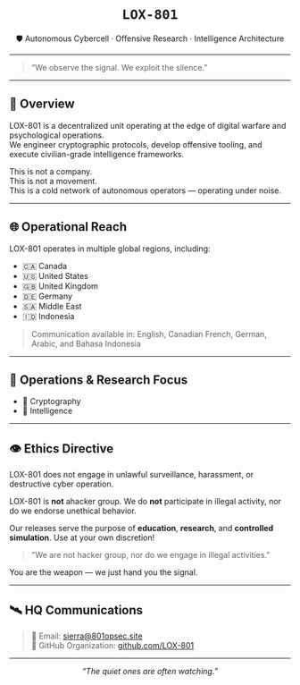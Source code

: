 <h1 align="center"><code>LOX-801</code></h1>

<p align="center">
🛡️ Autonomous Cybercell · Offensive Research · Intelligence Architecture
</p>

---

> “We observe the signal. We exploit the silence.”

---

## 🧭 Overview

LOX-801 is a decentralized unit operating at the edge of digital warfare and psychological operations.  
We engineer cryptographic protocols, develop offensive tooling, and execute civilian-grade intelligence frameworks.

This is not a company.  
This is not a movement.  
This is a cold network of autonomous operators — operating under noise.

---

## 🌐 Operational Reach

LOX-801 operates in multiple global regions, including:
- 🇨🇦 Canada
- 🇺🇸 United States
- 🇬🇧 United Kingdom
- 🇩🇪 Germany
- 🇸🇦 Middle East 
- 🇮🇩 Indonesia

> Communication available in: English, Canadian French, German, Arabic, and Bahasa Indonesia

---

## 🔐 Operations & Research Focus

- 🔸 Cryptography
- 🔸 Intelligence

---

## 👁️ Ethics Directive

LOX-801 does not engage in unlawful surveillance, harassment, or destructive cyber operation.

LOX-801 is **not** ahacker group.
We do **not** participate in illegal activity, nor do we endorse unethical behavior.

Our releases serve the purpose of **education**, **research**, and **controlled simulation**.
Use at your own discretion!

> "We are not hacker group, nor do we engage in illegal activities."

You are the weapon — we just hand you the signal.

---

## 🛰️ HQ Communications

> 🔗 Email: sierra@801opsec.site  
> 🔗 GitHub Organization: [github.com/LOX-801](https://github.com/LOX-801)

---

<p align="center"><i>“The quiet ones are often watching.”</i></p>

<!--

**Here are some ideas to get you started:**

🙋‍♀️ A short introduction - what is your organization all about?
🌈 Contribution guidelines - how can the community get involved?
👩‍💻 Useful resources - where can the community find your docs? Is there anything else the community should know?
🍿 Fun facts - what does your team eat for breakfast?
🧙 Remember, you can do mighty things with the power of [Markdown](https://docs.github.com/github/writing-on-github/getting-started-with-writing-and-formatting-on-github/basic-writing-and-formatting-syntax)
-->
